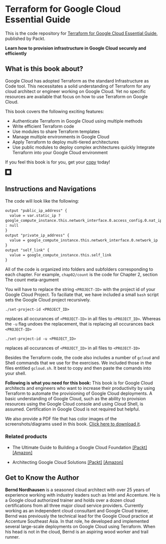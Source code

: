 # Terraform for Google Cloud Essential Guide

<a href="https://www.packtpub.com/product/terraform-for-google-cloud-essential-guide/9781804619629?utm_source=github&utm_medium=repository&utm_campaign=9781804619629"><img src="https://static.packt-cdn.com/products/9781804619629/cover/smaller" alt="" height="256px" align="right"></a>

This is the code repository for [Terraform for Google Cloud Essential Guide](https://www.packtpub.com/product/terraform-for-google-cloud-essential-guide/9781804619629?utm_source=github&utm_medium=repository&utm_campaign=9781804619629), published by Packt.

**Learn how to provision infrastructure in Google Cloud securely and efficiently**

## What is this book about?
Google Cloud has adopted Terraform as the standard Infrastructure as Code tool. This necessitates a solid understanding of Terraform for any cloud architect or engineer working on Google Cloud. Yet no specific resources are available that focus on how to use Terraform on Google Cloud. 

This book covers the following exciting features:
* Authenticate Terraform in Google Cloud using multiple methods
* Write efficient Terraform code
* Use modules to share Terraform templates
* Manage multiple environments in Google Cloud
* Apply Terraform to deploy multi-tiered architectures
* Use public modules to deploy complex architectures quickly
Integrate Terraform into your Google Cloud environment

If you feel this book is for you, get your [copy](https://www.amazon.com/dp/1804619620) today!

<a href="https://www.packtpub.com/?utm_source=github&utm_medium=banner&utm_campaign=GitHubBanner"><img src="https://raw.githubusercontent.com/PacktPublishing/GitHub/master/GitHub.png" 
alt="https://www.packtpub.com/" border="5" /></a>

## Instructions and Navigations

The code will look like the following:
```
output "public_ip_address" {
  value = var.static_ip ? google_compute_instance.this.network_interface.0.access_config.0.nat_ip : null
}
output "private_ip_address" {
  value = google_compute_instance.this.network_interface.0.network_ip
}
output "self_link" {
  value = google_compute_instance.this.self_link
}
```

All of the code is organized into folders and subfolders corresponding to each chapter. For example, <code>chap02/count</code> is the code for Chapter 2, section The count meta-argument

You will have to replace the string <code>\<PROJECT-ID\></code> with the project id of your Google Cloud Project. To faciliate that, we have included a small <code>bash</code> script sets the Google Cloud project recursively.
 
```
./set-project-id <PROJECT_ID>
```
replaces all occurances of <code>\<PROJECT-ID\></code> in all files to <code><PROJECT_ID></code>. Whereas the <code>-u</code> flag undoes the replacement, that is replacing all occurances back  <code>\<PROJECT-ID\></code>

```
./set-project-id -u <PROJECT_ID>
```
replaces all occurances of <code><PROJECT_ID></code>  in all files to <code>\<PROJECT-ID\></code>

Besides the Terraform code, the code also includes a number of <code>gcloud</code> and Shell commands that we use for the exercises. We included those in the files entitled <code>gcloud.sh</code>. It best to copy and then paste the comands into your shell.

**Following is what you need for this book:**
This book is for Google Cloud architects and engineers who want to increase their productivity by using Terraform to automate the provisioning of Google Cloud deployments. A basic understanding of Google Cloud, such as the ability to provision resources using the Google Cloud console and using Cloud Shell, is assumed. Certification in Google Cloud is not required but helpful.


We also provide a PDF file that has color images of the screenshots/diagrams used in this book. [Click here to download it](https://packt.link/yzxje).

### Related products
* The Ultimate Guide to Building a Google Cloud Foundation [[Packt]](https://www.packtpub.com/product/the-ultimate-guide-to-building-a-google-cloud-foundation/9781803240855?utm_source=github&utm_medium=repository&utm_campaign=9781803240855) [[Amazon]](https://www.amazon.com/dp/1803240857)

* Architecting Google Cloud Solutions [[Packt]](https://www.packtpub.com/product/architecting-google-cloud-solutions/9781800563308?utm_source=github&utm_medium=repository&utm_campaign=9781800563308) [[Amazon]](https://www.amazon.com/dp/1800563302)

## Get to Know the Author
**Bernd Nordhausen**
is a seasoned cloud architect with over 25 years of experience working with industry leaders such as Intel and Accenture. He is a Google cloud authorized trainer and holds over a dozen cloud certifications from all three major cloud service providers. Currently working as an independent cloud consultant and Google Cloud trainer, Bernd was previously the technical lead for the Google Cloud practice at Accenture Southeast Asia. In that role, he developed and implemented several large-scale deployments on Google Cloud using Terraform. When his head is not in the cloud, Bernd is an aspiring wood worker and trail runner.
